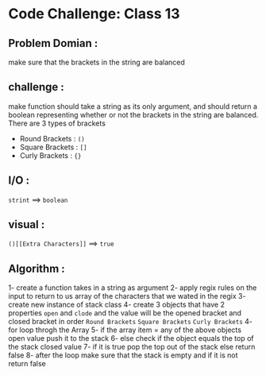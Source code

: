 # Code Challenge: Class 13

## Problem Domian :

make sure that the brackets in the string are balanced

## challenge :

make function should take a string as its only argument, and should return a boolean representing whether or not the brackets in the string are balanced. There are 3 types of brackets

* Round Brackets : `()`
* Square Brackets : `[]`
* Curly Brackets : `{}`

## I/O :

`strint` ==> `boolean`

## visual :

`()[[Extra Characters]]` ==> `true`

## Algorithm :

1- create a function takes in a string as argument
2- apply regix rules on the input to return to us array of the characters that we wated in the regix
3- create new instance of stack class
4- create 3 objects that have 2 properties `open` and `clode` and the value will be the opened bracket and closed bracket in order
`Round Brackets`
`Square Brackets`
`Curly Brackets`
4- for loop throgh the Array
5- if the array item = any of the above objects open value push it to the stack
6- else check if the object equals the top of the stack closed value
7- if it is true pop the top out of the stack else return false
8- after the loop make sure that the stack is empty and if it is not return false